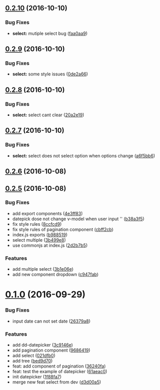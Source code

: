 <a name="0.2.10"></a>
## [0.2.10](http://test.eluying.com:91/frontend/dd-vue-component/compare/v0.2.9...v0.2.10) (2016-10-10)


### Bug Fixes

* **select:** mutiple select bug ([faa0aa9](http://test.eluying.com:91/frontend/dd-vue-component/commits/faa0aa9))



<a name="0.2.9"></a>
## [0.2.9](http://test.eluying.com:91/frontend/dd-vue-component/compare/v0.2.8...v0.2.9) (2016-10-10)


### Bug Fixes

* **select:** some style issues ([0de2a66](http://test.eluying.com:91/frontend/dd-vue-component/commits/0de2a66))



<a name="0.2.8"></a>
## [0.2.8](http://test.eluying.com:91/frontend/dd-vue-component/compare/v0.2.7...v0.2.8) (2016-10-10)


### Bug Fixes

* **select:** select cant clear ([20a2e19](http://test.eluying.com:91/frontend/dd-vue-component/commits/20a2e19))



<a name="0.2.7"></a>
## [0.2.7](http://test.eluying.com:91/frontend/dd-vue-component/compare/v0.2.6...v0.2.7) (2016-10-10)


### Bug Fixes

* **select:** select does not select option when options change ([a6f5bb6](http://test.eluying.com:91/frontend/dd-vue-component/commits/a6f5bb6))



<a name="0.2.6"></a>
## [0.2.6](http://test.eluying.com:91/frontend/dd-vue-component/compare/v0.2.5...v0.2.6) (2016-10-08)



<a name="0.2.5"></a>
## [0.2.5](http://test.eluying.com:91/frontend/dd-vue-component/compare/v0.1.0...v0.2.5) (2016-10-08)


### Bug Fixes

* add export components ([4e3ff83](http://test.eluying.com:91/frontend/dd-vue-component/commits/4e3ff83))
* datepick dose not change v-model when user input '' ([b38a3f5](http://test.eluying.com:91/frontend/dd-vue-component/commits/b38a3f5))
* fix style rules ([8ccfcd9](http://test.eluying.com:91/frontend/dd-vue-component/commits/8ccfcd9))
* fix style rules of pagination component ([cbff2cb](http://test.eluying.com:91/frontend/dd-vue-component/commits/cbff2cb))
* index.js exports ([b988519](http://test.eluying.com:91/frontend/dd-vue-component/commits/b988519))
* select multiple ([3b499e8](http://test.eluying.com:91/frontend/dd-vue-component/commits/3b499e8))
* use commonjs at index.js ([2d2b7b5](http://test.eluying.com:91/frontend/dd-vue-component/commits/2d2b7b5))


### Features

* add multiple select ([3b1e06e](http://test.eluying.com:91/frontend/dd-vue-component/commits/3b1e06e))
* add new component dropdown ([c947fab](http://test.eluying.com:91/frontend/dd-vue-component/commits/c947fab))



<a name="0.1.0"></a>
# [0.1.0](http://test.eluying.com:91/frontend/dd-vue-component/compare/1f88fa7...v0.1.0) (2016-09-29)


### Bug Fixes

* input date can not set date ([26379a8](http://test.eluying.com:91/frontend/dd-vue-component/commits/26379a8))


### Features

* add dd-datepicker ([3c9146e](http://test.eluying.com:91/frontend/dd-vue-component/commits/3c9146e))
* add pagination component ([9686419](http://test.eluying.com:91/frontend/dd-vue-component/commits/9686419))
* add select ([021dfb0](http://test.eluying.com:91/frontend/dd-vue-component/commits/021dfb0))
* add tree ([bed9d70](http://test.eluying.com:91/frontend/dd-vue-component/commits/bed9d70))
* feat: add component of pagination ([36240fa](http://test.eluying.com:91/frontend/dd-vue-component/commits/36240fa))
* feat: test the example of datepicker ([61aeac0](http://test.eluying.com:91/frontend/dd-vue-component/commits/61aeac0))
* init datepicker ([1f88fa7](http://test.eluying.com:91/frontend/dd-vue-component/commits/1f88fa7))
* merge new feat select from dev ([d3d00a5](http://test.eluying.com:91/frontend/dd-vue-component/commits/d3d00a5))



